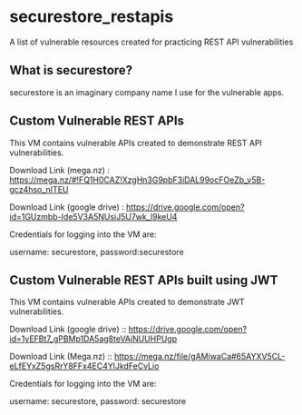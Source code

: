 # securestore_restapis
A list of vulnerable resources created for practicing REST API vulnerabilities 

## What is securestore?
securestore is an imaginary company name I use for the vulnerable apps.

## Custom Vulnerable REST APIs

This VM contains vulnerable APIs created to demonstrate REST API vulnerabilities.

Download Link (mega.nz) : https://mega.nz/#!FQ1H0CAZ!XzgHn3G9pbF3iDAL99ocFOeZb_v5B-gcz4hso_nITEU

Download Link (google drive) : https://drive.google.com/open?id=1GUzmbb-Ide5V3A5NUsiJ5U7wk_l9keU4

Credentials for logging into the VM are:

username: securestore, password:securestore



## Custom Vulnerable REST APIs built using JWT

This VM contains vulnerable APIs created to demonstrate JWT vulnerabilities.

Download Link (google drive) :: https://drive.google.com/open?id=1yEFBt7_gPBMp1DA5ag8teVAjNUUHPUgp

Download Link (Mega.nz) :: https://mega.nz/file/gAMiwaCa#65AYXV5CL-eLfEYxZ5gsRrY8FFx4EC4YlJkdFeCvLio

Credentials for logging into the VM are:

username: securestore, password: securestore
